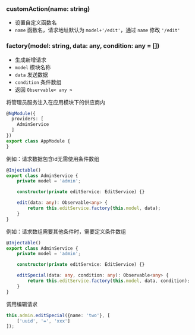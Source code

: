 ### customAction(name: string)

- 设置自定义函数名
- `name` 函数名，请求地址默认为 `model+'/edit'`，通过 `name` 修改 `'/edit'`

### factory(model: string, data: any, condition: any = [])

- 生成新增请求
- `model` 模块名称
- `data` 发送数据
- `condition` 条件数组
- 返回 `Observable< any >`

将管理员服务注入在应用模块下的供应商内

```typescript
@NgModule({
  providers: [
    AdminService
  ]
})
export class AppModule {
}
```

例如：请求数据包含id无需使用条件数组

```typescript
@Injectable()
export class AdminService {
    private model = 'admin';

    constructor(private editService: EditService) {}

    edit(data: any): Observable<any> {
        return this.editService.factory(this.model, data);
    }
}
```

例如：请求数组需要其他条件时，需要定义条件数组

```typescript
@Injectable()
export class AdminService {
    private model = 'admin';

    constructor(private editService: EditService) {}

    editSpecial(data: any, condition: any): Observable<any> {
        return this.editService.factory(this.model, data, condition);
    }
}
```

调用编辑请求

```typescript
this.admin.editSpecial({name: 'two'}, [
    ['uuid', '=', 'xxx']
]);
```